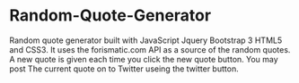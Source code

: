 # Random-Quote-Generator

Random quote generator built with JavaScript Jquery Bootstrap 3 HTML5 and CSS3. It uses the forismatic.com API as a source of the random quotes. A new quote is given each time you click the new quote button. You may post The current quote on to Twitter useing the twitter button.
